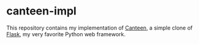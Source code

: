 # canteen-impl

This repository contains my implementation of [Canteen](https://github.com/jeffdn/rust-canteen),
a simple clone of [Flask](http://flask.pocoo.org), my very favorite Python web framework.
